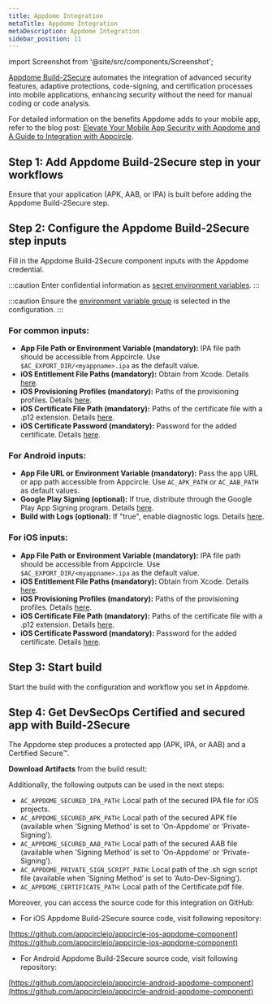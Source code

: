 ```yaml
---
title: Appdome Integration
metaTitle: Appdome Integration
metaDescription: Appdome Integration
sidebar_position: 11
---
```


import Screenshot from '@site/src/components/Screenshot';


[Appdome Build-2Secure](https://apis.appdome.com/docs/integrate-in-cicd) automates the integration of advanced security features, adaptive protections, code-signing, and certification processes into mobile applications, enhancing security without the need for manual coding or code analysis.

For detailed information on the benefits Appdome adds to your mobile app, refer to the blog post: [Elevate Your Mobile App Security with Appdome and A Guide to Integration with Appcircle](https://appcircle.io/blog/elevate-your-mobile-app-security-with-appdome-and-a-guide-to-integration-with-appcircle).

## Step 1: Add Appdome Build-2Secure step in your workflows

Ensure that your application (APK, AAB, or IPA) is built before adding the Appdome Build-2Secure step.

<Screenshot url='https://cdn.appcircle.io/docs/assets/video-appdome-blog-1.gif' />

## Step 2: Configure the Appdome Build-2Secure step inputs

Fill in the Appdome Build-2Secure component inputs with the Appdome credential.

<Screenshot url='https://cdn.appcircle.io/docs/assets/appdome-blog-1.png' />

:::caution
Enter confidential information as [secret environment variables](https://docs.appcircle.io/environment-variables/managing-variables#adding-key-and-text-based-value-pairs).
:::

:::caution
Ensure the [environment variable group](https://docs.appcircle.io/environment-variables/managing-variables#using-environment-variable-groups-in-builds) is selected in the configuration.
:::

### For common inputs:

- **App File Path or Environment Variable (mandatory):** IPA file path should be accessible from Appcircle. Use `$AC_EXPORT_DIR/<myappname>.ipa` as the default value.
- **iOS Entitlement File Paths (mandatory):** Obtain from Xcode. Details [here](https://www.appdome.com/how-to/devsecops-automation-mobile-cicd/automated-signing-secured-android-ios/extract-and-use-ios-entitlements-files-for-signing-secured-ios-app/).
- **iOS Provisioning Profiles (mandatory):** Paths of the provisioning profiles. Details [here](https://www.appdome.com/dev-sec-blog/best-practices-for-signing-ios-applications/).
- **iOS Certificate File Path (mandatory):** Paths of the certificate file with a .p12 extension. Details [here](https://www.appdome.com/dev-sec-blog/best-practices-for-signing-ios-applications/).
- **iOS Certificate Password (mandatory):** Password for the added certificate. Details [here](https://www.appdome.com/dev-sec-blog/best-practices-for-signing-ios-applications/).

### For Android inputs:

- **App File URL or Environment Variable (mandatory):** Pass the app URL or app path accessible from Appcircle. Use `AC_APK_PATH` or `AC_AAB_PATH` as default values.
- **Google Play Signing (optional):** If true, distribute through the Google Play App Signing program. Details [here](https://www.appdome.com/how-to/devsecops-automation-mobile-cicd/automated-signing-secured-android-ios/automatic-code-signing-for-secured-android-apps-on-appdome/).
- **Build with Logs (optional):** If "true", enable diagnostic logs. Details [here](https://www.appdome.com/how-to/devsecops-automation-mobile-cicd/test-secured-mobile-apps/appdome-diagnostic-logs-for-troubleshooting-secured-apps/).

### For iOS inputs:

<Screenshot url='https://cdn.appcircle.io/docs/assets/appdome-blog-2.png' />

- **App File Path or Environment Variable (mandatory):** IPA file path should be accessible from Appcircle. Use `$AC_EXPORT_DIR/<myappname>.ipa` as the default value.
- **iOS Entitlement File Paths (mandatory):** Obtain from Xcode. Details [here](https://www.appdome.com/how-to/devsecops-automation-mobile-cicd/automated-signing-secured-android-ios/extract-and-use-ios-entitlements-files-for-signing-secured-ios-app/).
- **iOS Provisioning Profiles (mandatory):** Paths of the provisioning profiles. Details [here](https://www.appdome.com/dev-sec-blog/best-practices-for-signing-ios-applications/).
- **iOS Certificate File Path (mandatory):** Paths of the certificate file with a .p12 extension. Details [here](https://www.appdome.com/dev-sec-blog/best-practices-for-signing-ios-applications/).
- **iOS Certificate Password (mandatory):** Password for the added certificate. Details [here](https://www.appdome.com/dev-sec-blog/best-practices-for-signing-ios-applications/).

## Step 3: Start build

Start the build with the configuration and workflow you set in Appdome.

<Screenshot url='https://cdn.appcircle.io/docs/assets/appdome-blog-3.png' />

## Step 4: Get DevSecOps Certified and secured app with Build-2Secure

The Appdome step produces a protected app (APK, IPA, or AAB) and a Certified Secure™.

**Download Artifacts** from the build result:

<Screenshot url='https://cdn.appcircle.io/docs/assets/video-appdome-blog-2.gif' />

Additionally, the following outputs can be used in the next steps:

- `AC_APPDOME_SECURED_IPA_PATH`: Local path of the secured IPA file for iOS projects.
- `AC_APPDOME_SECURED_APK_PATH`: Local path of the secured APK file (available when ‘Signing Method’ is set to ‘On-Appdome’ or ‘Private-Signing’).
- `AC_APPDOME_SECURED_AAB_PATH`: Local path of the secured AAB file (available when ‘Signing Method’ is set to ‘On-Appdome’ or ‘Private-Signing’).
- `AC_APPDOME_PRIVATE_SIGN_SCRIPT_PATH`: Local path of the .sh sign script file (available when ‘Signing Method’ is set to ‘Auto-Dev-Signing’).
- `AC_APPDOME_CERTIFICATE_PATH`: Local path of the Certificate.pdf file.

Moreover, you can access the source code for this integration on GitHub:
- For iOS Appdome Build-2Secure source code, visit following repository:

[https://github.com/appcircleio/appcircle-ios-appdome-component](https://github.com/appcircleio/appcircle-ios-appdome-component)

- For Android Appdome Build-2Secure source code, visit following repository:

[https://github.com/appcircleio/appcircle-android-appdome-component](https://github.com/appcircleio/appcircle-android-appdome-component)